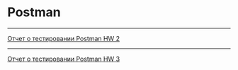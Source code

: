 # Postman
----

[Отчет о тестировании Postman HW 2](https://64202c1e7164c01a2bf56743--melodic-flan-38e478.netlify.app)

----

[Отчет о тестировании Postman HW 3](https://64204dc8adf9c133146d4410--dulcet-cannoli-fce7aa.netlify.app)

